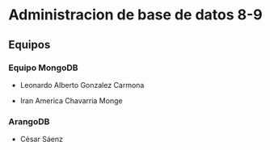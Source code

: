 # Administracion de base de datos 8-9

## Equipos


### Equipo MongoDB
* Leonardo Alberto Gonzalez Carmona

* Iran America Chavarria Monge

### ArangoDB
* César Sáenz

